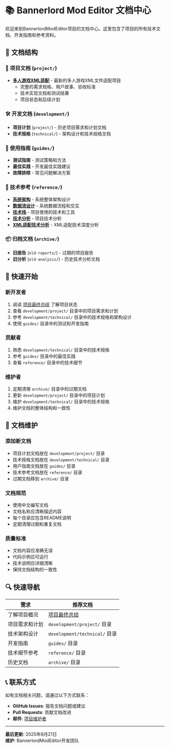 # 📚 Bannerlord Mod Editor 文档中心

欢迎来到BannerlordModEditor项目的文档中心。这里包含了项目的所有技术文档、开发指南和参考资料。

## 📁 文档结构

### 🎯 项目文档 (`project/`)
- **[多人游戏XML适配](project/multiplayer-xml-adaptation/)** - 最新的多人游戏XML文件适配项目
  - 完整的需求规格、用户故事、验收标准
  - 技术实现文档和测试结果
  - 项目状态和后续计划

### 🛠️ 开发文档 (`development/`)
- **项目计划** (`project/`) - 历史项目需求和计划文档
- **技术规格** (`technical/`) - 架构设计和技术规格文档

### 📖 使用指南 (`guides/`)
- **测试指南** - 测试策略和方法
- **最佳实践** - 开发最佳实践建议
- **故障排除** - 常见问题解决方案

### 🔧 技术参考 (`reference/`)
- **[系统架构](reference/architecture.md)** - 系统整体架构设计
- **[数据流设计](reference/data-flow.md)** - 系统数据流程和交互
- **[技术栈](reference/tech-stack.md)** - 项目使用的技术和工具
- **[技术分析](reference/tech-analysis.md)** - 项目技术分析
- **[XML适配技术分析](reference/XML_Adaptation_Technical_Analysis.md)** - XML适配技术深度分析

### 📦 归档文档 (`archive/`)
- **旧报告** (`old-reports/`) - 过期的项目报告
- **旧分析** (`old-analysis/`) - 历史技术分析文档

## 🚀 快速开始

### 新开发者
1. 阅读 [项目最终总结](PROJECT_FINAL_SUMMARY.md) 了解项目状态
2. 查看 `development/project/` 目录中的项目需求和计划
3. 参考 `development/technical/` 目录中的技术规格和架构设计
4. 使用 `guides/` 目录中的测试和开发指南

### 贡献者
1. 熟悉 `development/technical/` 目录中的技术规格
2. 参考 `guides/` 目录中的最佳实践
3. 查看 `reference/` 目录中的技术细节

### 维护者
1. 定期清理 `archive/` 目录中的过期文档
2. 更新 `development/project/` 目录中的项目计划
3. 维护 `development/technical/` 目录中的技术规格
4. 维护文档的整体结构和一致性

## 📝 文档维护

### 添加新文档
- 项目计划文档放在 `development/project/` 目录
- 技术规格文档放在 `development/technical/` 目录
- 用户指南文档放在 `guides/` 目录
- 技术参考文档放在 `reference/` 目录
- 过期文档移到 `archive/` 目录

### 文档规范
- 使用中文编写文档
- 文档名称应清晰描述内容
- 每个目录应包含README说明
- 定期清理过期和重复文档

### 质量标准
- 文档内容应准确无误
- 代码示例应可运行
- 技术说明应详细清晰
- 保持文档结构的一致性

## 🔍 快速导航

| 需求 | 推荐文档 |
|------|----------|
| 了解项目概况 | [项目最终总结](PROJECT_FINAL_SUMMARY.md) |
| 项目需求和计划 | `development/project/` 目录 |
| 技术架构设计 | `development/technical/` 目录 |
| 开发指南 | `guides/` 目录 |
| 技术细节参考 | `reference/` 目录 |
| 历史文档 | `archive/` 目录 |

## 📞 联系方式

如有文档相关问题，请通过以下方式联系：
- **GitHub Issues**: 报告文档问题或建议
- **Pull Requests**: 贡献文档改进
- **邮件**: [项目维护者](mailto:project@example.com)

---

**最后更新**: 2025年8月21日  
**维护**: BannerlordModEditor开发团队